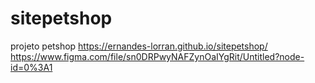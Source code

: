 # sitepetshop
projeto petshop 
 https://ernandes-lorran.github.io/sitepetshop/
 https://www.figma.com/file/sn0DRPwyNAFZynOaIYgRit/Untitled?node-id=0%3A1
